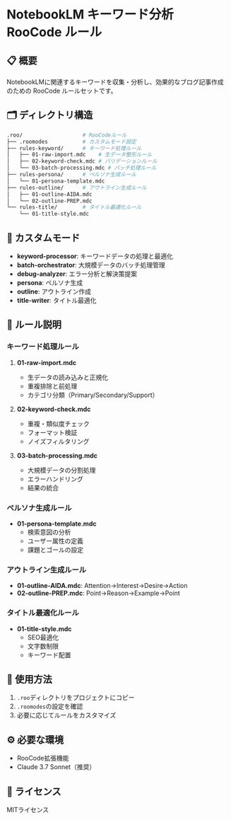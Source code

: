 # NotebookLM キーワード分析 RooCode ルール

## 📋 概要
NotebookLMに関連するキーワードを収集・分析し、効果的なブログ記事作成のための RooCode ルールセットです。

## 🗂️ ディレクトリ構造
```bash
.roo/                   # RooCodeルール
├── .roomodes           # カスタムモード設定
├── rules-keyword/      # キーワード処理ルール
│   ├── 01-raw-import.mdc    # 生データ整形ルール
│   ├── 02-keyword-check.mdc # バリデーションルール
│   └── 03-batch-processing.mdc # バッチ処理ルール
├── rules-persona/      # ペルソナ生成ルール
│   └── 01-persona-template.mdc
├── rules-outline/      # アウトライン生成ルール
│   ├── 01-outline-AIDA.mdc
│   └── 02-outline-PREP.mdc
└── rules-title/        # タイトル最適化ルール
    └── 01-title-style.mdc
```

## 🔧 カスタムモード
- **keyword-processor**: キーワードデータの処理と最適化
- **batch-orchestrator**: 大規模データのバッチ処理管理
- **debug-analyzer**: エラー分析と解決策提案
- **persona**: ペルソナ生成
- **outline**: アウトライン作成
- **title-writer**: タイトル最適化

## 📝 ルール説明

### キーワード処理ルール
1. **01-raw-import.mdc**
   - 生データの読み込みと正規化
   - 重複排除と前処理
   - カテゴリ分類（Primary/Secondary/Support）

2. **02-keyword-check.mdc**
   - 重複・類似度チェック
   - フォーマット検証
   - ノイズフィルタリング

3. **03-batch-processing.mdc**
   - 大規模データの分割処理
   - エラーハンドリング
   - 結果の統合

### ペルソナ生成ルール
- **01-persona-template.mdc**
  - 検索意図の分析
  - ユーザー属性の定義
  - 課題とゴールの設定

### アウトライン生成ルール
- **01-outline-AIDA.mdc**: Attention→Interest→Desire→Action
- **02-outline-PREP.mdc**: Point→Reason→Example→Point

### タイトル最適化ルール
- **01-title-style.mdc**
  - SEO最適化
  - 文字数制限
  - キーワード配置

## 🚀 使用方法
1. `.roo`ディレクトリをプロジェクトにコピー
2. `.roomodes`の設定を確認
3. 必要に応じてルールをカスタマイズ

## ⚙️ 必要な環境
- RooCode拡張機能
- Claude 3.7 Sonnet（推奨）

## 📄 ライセンス
MITライセンス 